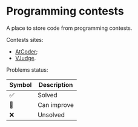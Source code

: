 # Programming contests

A place to store code from programming contests. 

Contests sites:

- [AtCoder](https://github.com/johnazedo/programming-contests/tree/main/atcoder);
- [VJudge](https://github.com/johnazedo/programming-contests/tree/main/vjudge).

Problems status:

| Symbol              | Description           |
|---------------------|-----------------------|
| :white_check_mark:  | Solved                |
| :construction:      | Can improve           |
| :x:                 | Unsolved              |